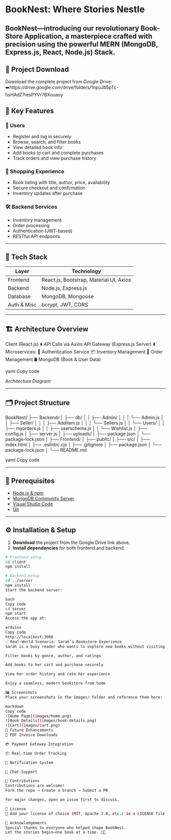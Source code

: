 # BookNest: Where Stories Nestle
 
BookNest—introducing our revolutionary Book-Store Application, a masterpiece crafted with precision using the powerful MERN (MongoDB, Express.js, React, Node.js) Stack. 
----
## 📁 Project Download

Download the complete project from Google Drive:
➡️https://drive.google.com/drive/folders/1npuJb5pTc-hsHAdZ7resPYVr7BXouaoy

## 🌟 Key Features

### 👤 Users
- Register and log in securely
- Browse, search, and filter books
- View detailed book info
- Add books to cart and complete purchases
- Track orders and view purchase history

### 🛒 Shopping Experience
- Book listing with title, author, price, availability
- Secure checkout and confirmation
- Inventory updates after purchase

### 🛠️ Backend Services
- Inventory management
- Order processing
- Authentication (JWT-based)
- RESTful API endpoints

---

## 🧰 Tech Stack

| Layer      | Technology                                |
|------------|--------------------------------------------|
| Frontend   | React.js, Bootstrap, Material UI, Axios   |
| Backend    | Node.js, Express.js                       |
| Database   | MongoDB, Mongoose                         |
| Auth & Misc| bcrypt, JWT, CORS                         |

---

## 🏗️ Architecture Overview

Client (React.js)
⬇️ API Calls via Axios
API Gateway (Express.js Server)
⬇️
Microservices:
🔐 Authentication Service
📦 Inventory Management
🧾 Order Management
🛢️ MongoDB (Book & User Data)

yaml
Copy code

*Architecture Diagram:*  


---

## 🗂️ Project Structure

BookNest/
├── Backend/
│   ├── db/
│   │   ├── Admin/
│   │   │   └── Admin.js
│   │   ├── Seller/
│   │   │   ├── Additem.js
│   │   │   └── Sellers.js
│   │   └── Users/
│   │       ├── myorders.js
│   │       ├── userschema.js
│   │       └── Wishlist.js
│   ├── config.js
│   ├── server.js
│   ├── uploads/
│   ├── package.json
│   └── package-lock.json
│
├── Frontend/
│   ├── public/
│   ├── src/
│   ├── index.html
│   ├── .eslintrc.cjs
│   ├── .gitignore
│   ├── package.json
│   └── package-lock.json
│
└── README.md


yaml
Copy code

---

## 🚀 Prerequisites

- [Node.js & npm](https://nodejs.org/en/download/)
- [MongoDB Community Server](https://www.mongodb.com/try/download/community)
- [Visual Studio Code](https://code.visualstudio.com/download)
- [Git](https://git-scm.com/downloads)

---

## ⚙️ Installation & Setup

1. **Download** the project from the Google Drive link above.
2. **Install dependencies** for both frontend and backend:

```bash
# Frontend setup
cd client
npm install

# Backend setup
cd ../server
npm install
Start the backend server:

bash
Copy code
cd server
npm start
Access the app at:

arduino
Copy code
http://localhost:3000
💡 Real-World Scenario: Sarah’s Bookstore Experience
Sarah is a busy reader who wants to explore new books without visiting physical stores. With BookNest, she can:

Filter books by genre, author, and ratings

Add books to her cart and purchase securely

View her order history and rate her experience

Enjoy a seamless, modern bookstore from home

🖼️ Screenshots
Place your screenshots in the images/ folder and reference them here:

markdown
Copy code
![Home Page](images/home.png)
![Book Details](images/book-details.png)
![Cart](images/cart.png)
🔮 Future Enhancements
🧾 PDF Invoice Downloads

💳 Payment Gateway Integration

📦 Real-time Order Tracking

🔔 Notification System

💬 Chat Support

🤝 Contributions
Contributions are welcome!
Fork the repo → Create a branch → Submit a PR

For major changes, open an issue first to discuss.

📄 License
📝 Add your license of choice (MIT, Apache 2.0, etc.) in a LICENSE file.

🙌 Acknowledgements
Special thanks to everyone who helped shape BookNest.
Let the stories begin—one book at a time. 📖✨
